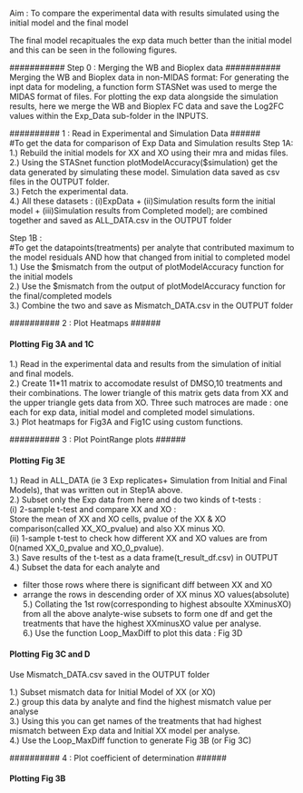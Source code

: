 
Aim : To compare the experimental data with results simulated using the initial model and the final model

The final model recapituales the exp data much better than the initial model and this can be seen in the following figures.


###########  Step 0 : Merging the WB and Bioplex data ###########      
Merging the WB and Bioplex data in non-MIDAS format: For generating the inpt data for modeling, a function form STASNet was used to merge the MIDAS format of files. For plotting the exp data alongside the simulation results, here we merge the WB and Bioplex FC data and save the Log2FC values within the Exp_Data sub-folder in the INPUTS.

########## 1 : Read in Experimental and Simulation Data ######      
#To get the data for comparison of Exp Data and Simulation results
Step 1A:   
1.) Rebuild the initial models for XX and XO using their mra and midas files.   
2.) Using the STASnet function plotModelAccuracy($simulation) get the data generated by simulating these model. Simulation data saved as csv files in the OUTPUT folder.   
3.) Fetch the experimental data.   
4.) All these datasets : (i)ExpData + (ii)Simulation results form the initial model + (iii)Simulation results from Completed model);  are combined together and saved as ALL_DATA.csv in the OUTPUT folder   

Step 1B :   
#To get the datapoints(treatments) per analyte that contributed maximum to the model residuals AND how that changed from initial to completed model   
1.) Use the $mismatch from the output of plotModelAccuracy function for the initial models   
2.) Use the $mismatch from the output of plotModelAccuracy function for the final/completed models   
3.) Combine the two and save as Mismatch_DATA.csv in the OUTPUT folder   

########## 2 : Plot Heatmaps  ######    
#### Plotting Fig 3A and 1C
1.) Read in the experimental data and results from the simulation of initial and final models.    
2.) Create 11\*11 matrix to accomodate resulst of DMSO,10 treatments and their combinations. The lower triangle of this matrix gets data from XX and the upper triangle gets data from XO. Three such matroces are made : one each for exp data, initial model and completed model simulations.   
3.) Plot heatmaps for Fig3A and Fig1C using custom functions.    


########## 3 : Plot PointRange plots ######     
#### Plotting Fig 3E
1.) Read in ALL_DATA (ie 3 Exp replicates+ Simulation from Initial and Final Models), that was written out in Step1A above.   
2.) Subset only the Exp data from here and do two kinds of t-tests :   
(i) 2-sample t-test and compare XX and XO :    
Store the mean of XX and XO cells, pvalue of the XX & XO comparison(called XX_XO_pvalue) and also XX minus XO.    
(ii) 1-sample t-test to check how different XX and XO values are from 0(named XX_0_pvalue and XO_0_pvalue).           
3.) Save results of the t-test as a data frame(t_result_df.csv) in OUTPUT   
4.) Subset the data for each analyte and     
- filter those rows where there is significant diff between XX and XO   
- arrange the rows in descending order of XX minus XO values(absolute)   
5.) Collating the 1st row(corresponding to highest absoulte XXminusXO) from all the above analyte-wise subsets to form one df and get the treatments that have the highest XXminusXO value per analyse.   
6.) Use the function Loop_MaxDiff to plot this data : Fig 3D    


#### Plotting Fig 3C and D   
Use Mismatch_DATA.csv saved in the OUTPUT folder   

1.) Subset mismatch data for Initial Model of XX (or XO)   
2.) group this data by analyte and find the highest mismatch value per analyse   
3.) Using this you can get names of the treatments that had highest mismatch between Exp data and Initial XX model per analyse.   
4.) Use the Loop_MaxDiff function to generate Fig 3B (or Fig 3C)   

########## 4 : Plot coefficient of determination ######     
#### Plotting Fig 3B 











